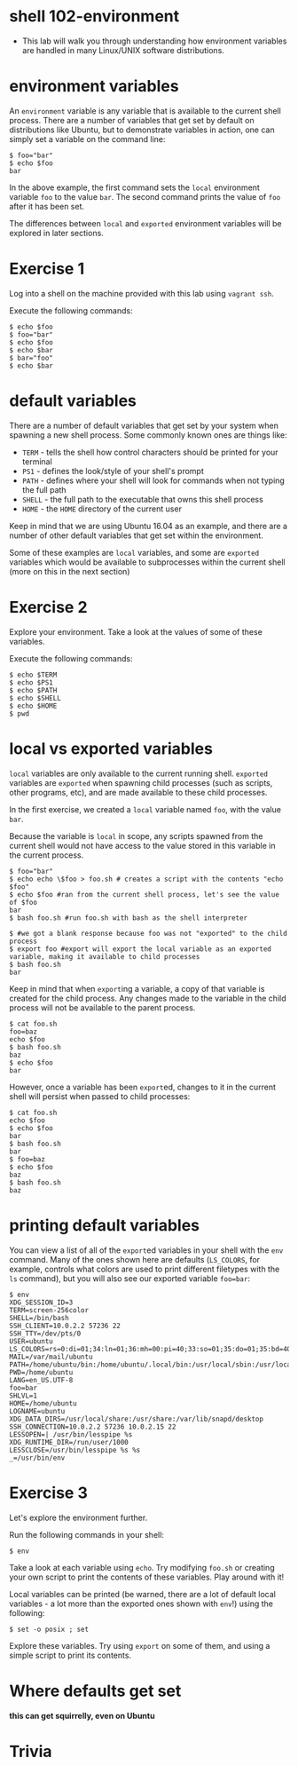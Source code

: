 # shell 102-environment
- This lab will walk you through understanding how environment variables are handled in many Linux/UNIX software distributions.

# environment variables
An `environment` variable is any variable that is available to the current shell process. There are a number of variables that get set by default on distributions like Ubuntu, but to demonstrate variables in action, one can simply set a variable on the command line:

```
$ foo="bar"
$ echo $foo
bar
```

In the above example, the first command sets the `local` environment variable `foo` to the value `bar`. The second command prints the value of `foo` after it has been set.

The differences between `local` and `exported` environment variables will be explored in later sections.

# Exercise 1
Log into a shell on the machine provided with this lab using `vagrant ssh`.

Execute the following commands:

```
$ echo $foo
$ foo="bar"
$ echo $foo
$ echo $bar
$ bar="foo"
$ echo $bar
```

# default variables
There are a number of default variables that get set by your system when spawning a new shell process. Some commonly known ones are things like:

- `TERM` - tells the shell how control characters should be printed for your terminal
- `PS1` - defines the look/style of your shell's prompt
- `PATH` - defines where your shell will look for commands when not typing the full path
- `SHELL` - the full path to the executable that owns this shell process
- `HOME` - the `HOME` directory of the current user

Keep in mind that we are using Ubuntu 16.04 as an example, and there are a number of other default variables that get set within the environment.

Some of these examples are `local` variables, and some are `exported` variables which would be available to subprocesses within the current shell (more on this in the next section)

# Exercise 2
Explore your environment. Take a look at the values of some of these variables.

Execute the following commands:

```
$ echo $TERM
$ echo $PS1
$ echo $PATH
$ echo $SHELL
$ echo $HOME
$ pwd
```

# local vs exported variables
`local` variables are only available to the current running shell.
`exported` variables are `exported` when spawning child processes (such as scripts, other programs, etc), and are made available to these child processes.

In the first exercise, we created a `local` variable named `foo`, with the value `bar`.

Because the variable is `local` in scope, any scripts spawned from the current shell would not have access to the value stored in this variable in the current process.

```
$ foo="bar"
$ echo echo \$foo > foo.sh # creates a script with the contents "echo $foo"
$ echo $foo #ran from the current shell process, let's see the value of $foo
bar
$ bash foo.sh #run foo.sh with bash as the shell interpreter

$ #we got a blank response because foo was not "exported" to the child process
$ export foo #export will export the local variable as an exported variable, making it available to child processes
$ bash foo.sh
bar
```

Keep in mind that when `export`ing a variable, a copy of that variable is created for the child process. Any changes made to the variable in the child process will not be available to the parent process.

```
$ cat foo.sh 
foo=baz
echo $foo
$ bash foo.sh 
baz
$ echo $foo
bar
```

However, once a variable has been `export`ed, changes to it in the current shell will persist when passed to child processes:

```
$ cat foo.sh
echo $foo
$ echo $foo
bar
$ bash foo.sh 
bar
$ foo=baz
$ echo $foo
baz
$ bash foo.sh 
baz
```

# printing default variables
You can view a list of all of the `export`ed variables in your shell with the `env` command. Many of the ones shown here are defaults (`LS_COLORS`, for example, controls what colors are used to print different filetypes with the `ls` command), but you will also see our exported variable `foo=bar`:

```
$ env
XDG_SESSION_ID=3
TERM=screen-256color
SHELL=/bin/bash
SSH_CLIENT=10.0.2.2 57236 22
SSH_TTY=/dev/pts/0
USER=ubuntu
LS_COLORS=rs=0:di=01;34:ln=01;36:mh=00:pi=40;33:so=01;35:do=01;35:bd=40;33;01:cd=40;33;01:or=40;31;01:mi=00:su=37;41:sg=30;43:ca=30;41:tw=30;42:ow=34;42:st=37;44:ex=01;32:*.tar=01;31:*.tgz=01;31:*.arc=01;31:*.arj=01;31:*.taz=01;31:*.lha=01;31:*.lz4=01;31:*.lzh=01;31:*.lzma=01;31:*.tlz=01;31:*.txz=01;31:*.tzo=01;31:*.t7z=01;31:*.zip=01;31:*.z=01;31:*.Z=01;31:*.dz=01;31:*.gz=01;31:*.lrz=01;31:*.lz=01;31:*.lzo=01;31:*.xz=01;31:*.bz2=01;31:*.bz=01;31:*.tbz=01;31:*.tbz2=01;31:*.tz=01;31:*.deb=01;31:*.rpm=01;31:*.jar=01;31:*.war=01;31:*.ear=01;31:*.sar=01;31:*.rar=01;31:*.alz=01;31:*.ace=01;31:*.zoo=01;31:*.cpio=01;31:*.7z=01;31:*.rz=01;31:*.cab=01;31:*.jpg=01;35:*.jpeg=01;35:*.gif=01;35:*.bmp=01;35:*.pbm=01;35:*.pgm=01;35:*.ppm=01;35:*.tga=01;35:*.xbm=01;35:*.xpm=01;35:*.tif=01;35:*.tiff=01;35:*.png=01;35:*.svg=01;35:*.svgz=01;35:*.mng=01;35:*.pcx=01;35:*.mov=01;35:*.mpg=01;35:*.mpeg=01;35:*.m2v=01;35:*.mkv=01;35:*.webm=01;35:*.ogm=01;35:*.mp4=01;35:*.m4v=01;35:*.mp4v=01;35:*.vob=01;35:*.qt=01;35:*.nuv=01;35:*.wmv=01;35:*.asf=01;35:*.rm=01;35:*.rmvb=01;35:*.flc=01;35:*.avi=01;35:*.fli=01;35:*.flv=01;35:*.gl=01;35:*.dl=01;35:*.xcf=01;35:*.xwd=01;35:*.yuv=01;35:*.cgm=01;35:*.emf=01;35:*.ogv=01;35:*.ogx=01;35:*.aac=00;36:*.au=00;36:*.flac=00;36:*.m4a=00;36:*.mid=00;36:*.midi=00;36:*.mka=00;36:*.mp3=00;36:*.mpc=00;36:*.ogg=00;36:*.ra=00;36:*.wav=00;36:*.oga=00;36:*.opus=00;36:*.spx=00;36:*.xspf=00;36:
MAIL=/var/mail/ubuntu
PATH=/home/ubuntu/bin:/home/ubuntu/.local/bin:/usr/local/sbin:/usr/local/bin:/usr/sbin:/usr/bin:/sbin:/bin:/usr/games:/usr/local/games:/snap/bin
PWD=/home/ubuntu
LANG=en_US.UTF-8
foo=bar
SHLVL=1
HOME=/home/ubuntu
LOGNAME=ubuntu
XDG_DATA_DIRS=/usr/local/share:/usr/share:/var/lib/snapd/desktop
SSH_CONNECTION=10.0.2.2 57236 10.0.2.15 22
LESSOPEN=| /usr/bin/lesspipe %s
XDG_RUNTIME_DIR=/run/user/1000
LESSCLOSE=/usr/bin/lesspipe %s %s
_=/usr/bin/env
```

# Exercise 3

Let's explore the environment further.

Run the following commands in your shell:

```
$ env
```

Take a look at each variable using `echo`. Try modifying `foo.sh` or creating your own script to print the contents of these variables. Play around with it!

Local variables can be printed (be warned, there are a lot of default local variables - a lot more than the exported ones shown with `env`!) using the following:

```
$ set -o posix ; set
```

Explore these variables. Try using `export` on some of them, and using a simple script to print its contents.

# Where defaults get set
#### this can get squirrelly, even on Ubuntu

# Trivia
